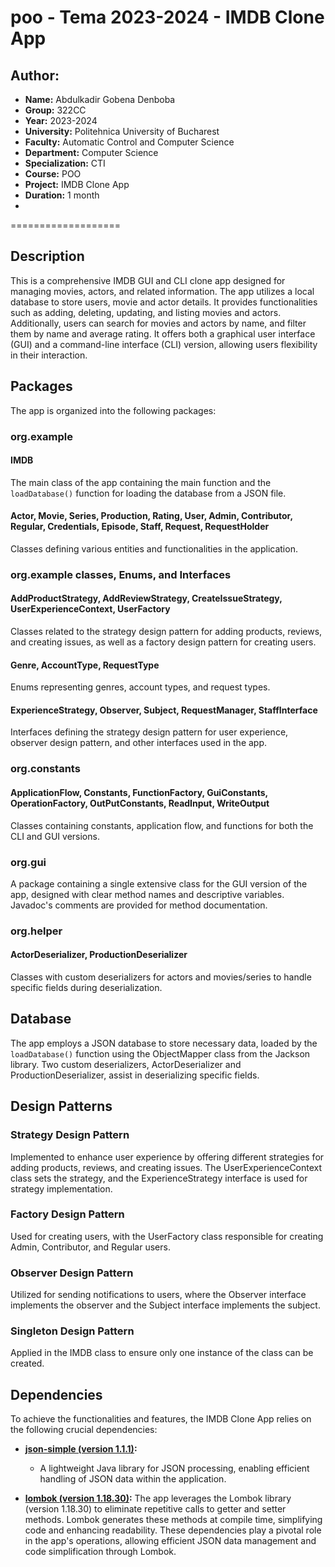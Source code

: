 # poo - Tema 2023-2024 - IMDB Clone App
## Author:
- **Name:** Abdulkadir Gobena Denboba
- **Group:** 322CC
- **Year:** 2023-2024
- **University:** Politehnica University of Bucharest
- **Faculty:** Automatic Control and Computer Science
- **Department:** Computer Science
- **Specialization:** CTI
- **Course:** POO
- **Project:** IMDB Clone App
- **Duration:** 1 month 
- 
===================
## Description
This is a comprehensive IMDB GUI and CLI clone app designed for managing movies, actors, and related information. The app utilizes a local database to store users, movie and actor details. It provides functionalities such as adding, deleting, updating, and listing movies and actors. Additionally, users can search for movies and actors by name, and filter them by name and average rating. It offers both a graphical user interface (GUI) and a command-line interface (CLI) version, allowing users flexibility in their interaction.

## Packages
The app is organized into the following packages:

### org.example
#### IMDB
The main class of the app containing the main function and the `loadDatabase()` function for loading the database from a JSON file.
#### Actor, Movie, Series, Production, Rating, User, Admin, Contributor, Regular, Credentials, Episode, Staff, Request, RequestHolder
Classes defining various entities and functionalities in the application.

### org.example classes, Enums, and Interfaces
#### AddProductStrategy, AddReviewStrategy, CreateIssueStrategy, UserExperienceContext, UserFactory
Classes related to the strategy design pattern for adding products, reviews, and creating issues, as well as a factory design pattern for creating users.
#### Genre, AccountType, RequestType
Enums representing genres, account types, and request types.
#### ExperienceStrategy, Observer, Subject, RequestManager, StaffInterface
Interfaces defining the strategy design pattern for user experience, observer design pattern, and other interfaces used in the app.

### org.constants 
#### ApplicationFlow, Constants, FunctionFactory, GuiConstants, OperationFactory, OutPutConstants, ReadInput, WriteOutput
Classes containing constants, application flow, and functions for both the CLI and GUI versions.

### org.gui
A package containing a single extensive class for the GUI version of the app, designed with clear method names and descriptive variables. Javadoc's comments are provided for method documentation.

### org.helper
#### ActorDeserializer, ProductionDeserializer
Classes with custom deserializers for actors and movies/series to handle specific fields during deserialization.

## Database
The app employs a JSON database to store necessary data, loaded by the `loadDatabase()` function using the ObjectMapper class from the Jackson library. Two custom deserializers, ActorDeserializer and ProductionDeserializer, assist in deserializing specific fields.

## Design Patterns
### Strategy Design Pattern
Implemented to enhance user experience by offering different strategies for adding products, reviews, and creating issues. The UserExperienceContext class sets the strategy, and the ExperienceStrategy interface is used for strategy implementation.
### Factory Design Pattern
Used for creating users, with the UserFactory class responsible for creating Admin, Contributor, and Regular users.
### Observer Design Pattern
Utilized for sending notifications to users, where the Observer interface implements the observer and the Subject interface implements the subject.
### Singleton Design Pattern
Applied in the IMDB class to ensure only one instance of the class can be created.

## Dependencies
To achieve the functionalities and features, the IMDB Clone App relies on the following crucial dependencies:

- **[json-simple (version 1.1.1)](https://github.com/fangyidong/json-simple):**
    - A lightweight Java library for JSON processing, enabling efficient handling of JSON data within the application.

- **[lombok (version 1.18.30)](https://projectlombok.org/):**
  The app leverages the Lombok library (version 1.18.30) to eliminate repetitive calls to getter and setter methods. Lombok generates these methods at compile time, simplifying code and enhancing readability.
These dependencies play a pivotal role in the app's operations, allowing efficient JSON data management and code simplification through Lombok.
